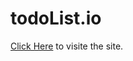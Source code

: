 # todoList.io

<a href="https://pleasure01.github.io/todoList.io/" target="_blank">Click Here</a> to visite the site.
